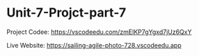# Unit-7-Projct-part-7

Project Codee: https://vscodeedu.com/zmElKP7gYgxd7jUz6QxY

Live Website: https://sailing-agile-photo-728.vscodeedu.app
